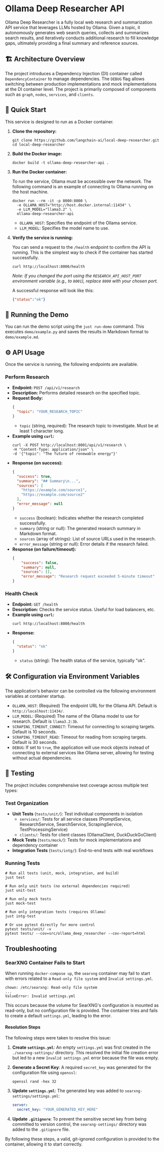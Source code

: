 # Ollama Deep Researcher API

Ollama Deep Researcher is a fully local web research and summarization API service that leverages LLMs hosted by Ollama. Given a topic, it autonomously generates web search queries, collects and summarizes search results, and iteratively conducts additional research to fill knowledge gaps, ultimately providing a final summary and reference sources.

## 🏗️ Architecture Overview

The project introduces a Dependency Injection (DI) container called `DependencyContainer` to manage dependencies. The `DEBUG` flag allows switching between production implementations and mock implementations at the DI container level. The project is primarily composed of components such as `graph`, `nodes`, `services`, and `clients`.

## 🚀 Quick Start

This service is designed to run as a Docker container.

1. **Clone the repository:**

    ```shell
    git clone https://github.com/langchain-ai/local-deep-researcher.git
    cd local-deep-researcher
    ```

2. **Build the Docker image:**

    ```shell
    docker build -t ollama-deep-researcher-api .
    ```

3. **Run the Docker container:**

    To run the service, Ollama must be accessible over the network. The following command is an example of connecting to Ollama running on the host machine.

    ```shell
    docker run --rm -it -p 8000:8000 \
      -e OLLAMA_HOST="http://host.docker.internal:11434" \
      -e LLM_MODEL="llama3.2" \
      ollama-deep-researcher-api
    ```

      * `OLLAMA_HOST`: Specifies the endpoint of the Ollama service.
      * `LLM_MODEL`: Specifies the model name to use.

4. **Verify the service is running:**

   You can send a request to the `/health` endpoint to confirm the API is running. This is the simplest way to check if the container has started successfully.

   ```shell
   curl http://localhost:8000/health
   ```
   *Note: If you changed the port using the `RESEARCH_API_HOST_PORT` environment variable (e.g., to `8001`), replace `8000` with your chosen port.*

   A successful response will look like this:
   ```json
   {"status":"ok"}
   ```

## 🎯 Running the Demo

You can run the demo script using the `just run-demo` command. This executes `demo/example.py` and saves the results in Markdown format to `demo/example.md`.

## ⚙️ API Usage

Once the service is running, the following endpoints are available.

### Perform Research

  * **Endpoint:** `POST /api/v1/research`
  * **Description:** Performs detailed research on the specified topic.
  * **Request Body:**
    ```json
    {
      "topic": "YOUR_RESEARCH_TOPIC"
    }
    ```
    - `topic` (string, required): The research topic to investigate. Must be at least 1 character long.
  * **Example using `curl`:**
    ```shell
    curl -X POST http://localhost:8001/api/v1/research \
    -H "Content-Type: application/json" \
    -d '{"topic": "The future of renewable energy"}'
    ```
  * **Response (on success):**
    ```json
    {
      "success": true,
      "summary": "## Summary\n...",
      "sources": [
        "https://example.com/source1",
        "https://example.com/source2"
      ],
      "error_message": null
    }
    ```
    - `success` (boolean): Indicates whether the research completed successfully.
    - `summary` (string or null): The generated research summary in Markdown format.
    - `sources` (array of strings): List of source URLs used in the research.
    - `error_message` (string or null): Error details if the research failed.
  * **Response (on failure/timeout):**
    ```json
    {
        "success": false,
        "summary": null,
        "sources": [],
        "error_message": "Research request exceeded 5-minute timeout"
    }
    ```

### Health Check

  * **Endpoint:** `GET /health`
  * **Description:** Checks the service status. Useful for load balancers, etc.
  * **Example using `curl`:**
    ```shell
    curl http://localhost:8000/health
    ```
  * **Response:**
    ```json
    {
      "status": "ok"
    }
    ```
    - `status` (string): The health status of the service, typically "ok".

## 🛠️ Configuration via Environment Variables

The application's behavior can be controlled via the following environment variables at container startup.

  * `OLLAMA_HOST`: (Required) The endpoint URL for the Ollama API. Default is `http://localhost:11434/`.
  * `LLM_MODEL`: (Required) The name of the Ollama model to use for research. Default is `llama3.2:3b`.
  * `SCRAPING_TIMEOUT_CONNECT`: Timeout for connecting to scraping targets. Default is 10 seconds.
  * `SCRAPING_TIMEOUT_READ`: Timeout for reading from scraping targets. Default is 30 seconds.
  * `DEBUG`: If set to `true`, the application will use mock objects instead of connecting to external services like Ollama server, allowing for testing without actual dependencies.

## 🧪 Testing

The project includes comprehensive test coverage across multiple test types:

### Test Organization

- **Unit Tests** (`tests/unit/`): Test individual components in isolation
  - `services/`: Tests for all service classes (PromptService, ResearchService, SearchService, ScrapingService, TextProcessingService)
  - `clients/`: Tests for client classes (OllamaClient, DuckDuckGoClient)
- **Mock Tests** (`tests/mock/`): Tests for mock implementations and dependency container
- **Integration Tests** (`tests/intg/`): End-to-end tests with real workflows

### Running Tests

```shell
# Run all tests (unit, mock, integration, and build)
just test

# Run only unit tests (no external dependencies required)
just unit-test

# Run only mock tests
just mock-test

# Run only integration tests (requires Ollama)
just intg-test

# Or use pytest directly for more control
pytest tests/unit/ -v
pytest tests/ --cov=src/ollama_deep_researcher --cov-report=html
```

## Troubleshooting

### SearXNG Container Fails to Start

When running `docker-compose up`, the `searxng` container may fail to start with errors related to a `Read-only file system` and `Invalid settings.yml`.

```
chown: /etc/searxng: Read-only file system
...
ValueError: Invalid settings.yml
```

This occurs because the volume for SearXNG's configuration is mounted as read-only, but no configuration file is provided. The container tries and fails to create a default `settings.yml`, leading to the error.

#### Resolution Steps

The following steps were taken to resolve this issue:

1.  **Create `settings.yml`**: An empty `settings.yml` was first created in the `./searxng-settings/` directory. This resolved the initial file creation error but led to a new `Invalid settings.yml` error because the file was empty.

2.  **Generate a Secret Key**: A required `secret_key` was generated for the configuration file using `openssl`:
    ```shell
    openssl rand -hex 32
    ```

3.  **Update `settings.yml`**: The generated key was added to `searxng-settings/settings.yml`:
    ```yaml
    server:
      secret_key: "YOUR_GENERATED_KEY_HERE"
    ```

4.  **Update `.gitignore`**: To prevent the sensitive secret key from being committed to version control, the `searxng-settings/` directory was added to the `.gitignore` file.

By following these steps, a valid, git-ignored configuration is provided to the container, allowing it to start correctly.